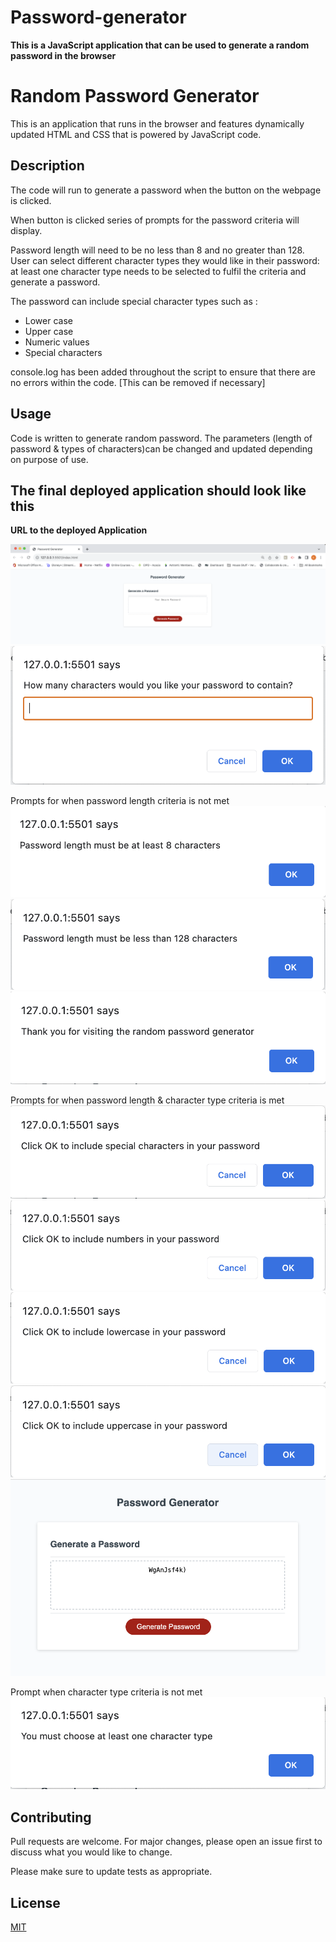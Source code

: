 # Password-generator

<b> This is a JavaScript application that can be used to generate a random password in the browser</b>

# Random Password Generator

This is an application that runs in the browser and features dynamically updated HTML and CSS that is powered by JavaScript code. 


## Description

The code will run to generate a password when the button on the webpage is clicked. 

When button is clicked series of prompts for the password criteria will display. 

Password length will need to be no less than 8 and no greater than 128. 
User can select different character types they would like in their password: at least one character type needs to be selected to fulfil the criteria and generate a password. 

The password can include special character types such as :
- Lower case
- Upper case
- Numeric values
- Special characters 

console.log has been added throughout the script to ensure that there are no errors within the code. 
[This can be removed if necessary]

## Usage
Code is written to generate random password. 
The parameters (length of password & types of characters)can be changed and updated depending on purpose of use. 


## The final deployed application should look like this

<b> URL to the deployed Application </b>



![Password generator main page](./assets/images/password-generator-main-page.png)
![prompt 1](./assets/images/password-length-prompt.png)

Prompts for when password length criteria is not met
![password length criteria not met 1](./assets/images/less-than-8.png)
![password length criteria not met 2](./assets/images/more-than-128.png)
![thank you for visiting website](./assets/images/message-for-false-criteria.png)

Prompts for when password length & character type criteria is met
![special character](./assets/images/special-character.png)
![numeric character](./assets/images/numeric-value.png)
![lowercase character](./assets/images/lowercase.png)
![uppercase character](./assets/images/uppercase.png)
![final generated password](./assets/images/final-generated-password.png)

Prompt when character type criteria is not met 
![character type less than 1 selected](./assets/images/character-type-criteria.png)



## Contributing

Pull requests are welcome. For major changes, please open an issue first
to discuss what you would like to change.

Please make sure to update tests as appropriate.

## License

[MIT](https://choosealicense.com/licenses/mit/)



